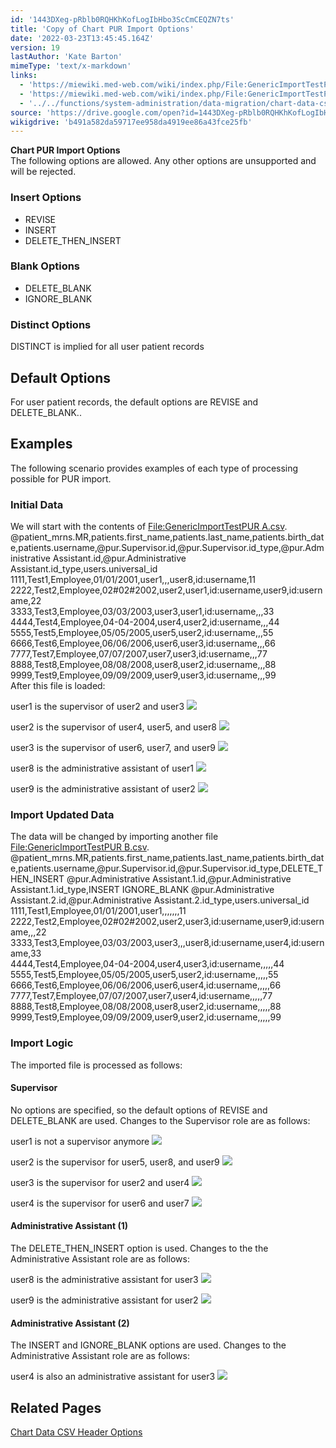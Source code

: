 ```yaml
---
id: '1443DXeg-pRblb0RQHKhKofLogIbHbo3ScCmCEQZN7ts'
title: 'Copy of Chart PUR Import Options'
date: '2022-03-23T13:45:45.164Z'
version: 19
lastAuthor: 'Kate Barton'
mimeType: 'text/x-markdown'
links:
  - 'https://miewiki.med-web.com/wiki/index.php/File:GenericImportTestPUR_A.csv'
  - 'https://miewiki.med-web.com/wiki/index.php/File:GenericImportTestPUR_B.csv'
  - '../../functions/system-administration/data-migration/chart-data-csv-header-options.md'
source: 'https://drive.google.com/open?id=1443DXeg-pRblb0RQHKhKofLogIbHbo3ScCmCEQZN7ts'
wikigdrive: 'b491a582da59717ee958da4919ee86a43fce25fb'
---
```

**Chart PUR Import Options**  
The following options are allowed. Any other options are unsupported and will be rejected.
  
### Insert Options  

* REVISE
* INSERT
* DELETE_THEN_INSERT
  
### Blank Options  

* DELETE_BLANK
* IGNORE_BLANK
  
### Distinct Options  
  
DISTINCT is implied for all user patient records
  
## Default Options  
  
For user patient records, the default options are REVISE and DELETE_BLANK..
  
## Examples  
  
The following scenario provides examples of each type of processing possible for PUR import.
  
### Initial Data  
  
We will start with the contents of [File:GenericImportTestPUR A.csv](https://miewiki.med-web.com/wiki/index.php/File:GenericImportTestPUR_A.csv).  
@patient_mrns.MR,patients.first_name,patients.last_name,patients.birth_date,patients.username,@pur.Supervisor.id,@pur.Supervisor.id_type,@pur.Administrative Assistant.id,@pur.Administrative Assistant.id_type,users.universal_id  
1111,Test1,Employee,01/01/2001,user1,,,user8,id:username,11  
2222,Test2,Employee,02#02#2002,user2,user1,id:username,user9,id:username,22  
3333,Test3,Employee,03/03/2003,user3,user1,id:username,,,33  
4444,Test4,Employee,04-04-2004,user4,user2,id:username,,,44  
5555,Test5,Employee,05/05/2005,user5,user2,id:username,,,55  
6666,Test6,Employee,06/06/2006,user6,user3,id:username,,,66  
7777,Test7,Employee,07/07/2007,user7,user3,id:username,,,77  
8888,Test8,Employee,08/08/2008,user8,user2,id:username,,,88  
9999,Test9,Employee,09/09/2009,user9,user3,id:username,,,99  
After this file is loaded:
  
  user1 is the supervisor of user2 and user3 <img src="../copy-of-chart-pur-import-options.assets/3171c8e3ee59304f67f6e60829e359df.png" />  

  
  user2 is the supervisor of user4, user5, and user8 <img src="../copy-of-chart-pur-import-options.assets/6ae80f3bfdf8f898f1c2427784b1a093.png" />  

  
  user3 is the supervisor of user6, user7, and user9 <img src="../copy-of-chart-pur-import-options.assets/a49e45814858557f3a79bdc91302175d.png" />  

  
  user8 is the administrative assistant of user1 <img src="../copy-of-chart-pur-import-options.assets/09809a31ce8f0500ecb02a1a6c1283d3.png" />  

  
  user9 is the administrative assistant of user2 <img src="../copy-of-chart-pur-import-options.assets/5398c38fd1685657853f78a41c301520.png" />  

  
### Import Updated Data  
  
The data will be changed by importing another file [File:GenericImportTestPUR B.csv](https://miewiki.med-web.com/wiki/index.php/File:GenericImportTestPUR_B.csv).  
@patient_mrns.MR,patients.first_name,patients.last_name,patients.birth_date,patients.username,@pur.Supervisor.id,@pur.Supervisor.id_type,DELETE_THEN_INSERT @pur.Administrative Assistant.1.id,@pur.Administrative Assistant.1.id_type,INSERT IGNORE_BLANK @pur.Administrative Assistant.2.id,@pur.Administrative Assistant.2.id_type,users.universal_id  
1111,Test1,Employee,01/01/2001,user1,,,,,,,11  
2222,Test2,Employee,02#02#2002,user2,user3,id:username,user9,id:username,,,22  
3333,Test3,Employee,03/03/2003,user3,,,user8,id:username,user4,id:username,33  
4444,Test4,Employee,04-04-2004,user4,user3,id:username,,,,,44  
5555,Test5,Employee,05/05/2005,user5,user2,id:username,,,,,55  
6666,Test6,Employee,06/06/2006,user6,user4,id:username,,,,,66  
7777,Test7,Employee,07/07/2007,user7,user4,id:username,,,,,77  
8888,Test8,Employee,08/08/2008,user8,user2,id:username,,,,,88  
9999,Test9,Employee,09/09/2009,user9,user2,id:username,,,,,99
  
### Import Logic  
  
The imported file is processed as follows:
  
#### Supervisor  
  
No options are specified, so the default options of REVISE and DELETE_BLANK are used. Changes to the Supervisor role are as follows:
  
  user1 is not a supervisor anymore <img src="../copy-of-chart-pur-import-options.assets/6989e90e60202162e8aa026477d17342.png" />  

  
  user2 is the supervisor for user5, user8, and user9 <img src="../copy-of-chart-pur-import-options.assets/add60e64ec554dc53b46da036a5f1c74.png" />  

  
  user3 is the supervisor for user2 and user4 <img src="../copy-of-chart-pur-import-options.assets/475dd523b3e202bee3df41e59107a10e.png" />  

  
  user4 is the supervisor for user6 and user7 <img src="../copy-of-chart-pur-import-options.assets/3d4b256b35e3b53c8ef0dc441f454628.png" />  

  
#### Administrative Assistant (1)  
  
The DELETE_THEN_INSERT option is used. Changes to the the Administrative Assistant role are as follows:
  
  user8 is the administrative assistant for user3 <img src="../copy-of-chart-pur-import-options.assets/ee8c950d8467cef921b10800df9d76da.png" />  

  
  user9 is the administrative assistant for user2 <img src="../copy-of-chart-pur-import-options.assets/344fbdc63dcd779463a55bc14edfeedc.png" />  

  
#### Administrative Assistant (2)  
  
The INSERT and IGNORE_BLANK options are used. Changes to the Administrative Assistant role are as follows:
  
  user4 is also an administrative assistant for user3 <img src="../copy-of-chart-pur-import-options.assets/76a89d073e58371717549e913ef8864a.png" />  

  
## Related Pages  
  
[Chart Data CSV Header Options](../../functions/system-administration/data-migration/chart-data-csv-header-options.md)

